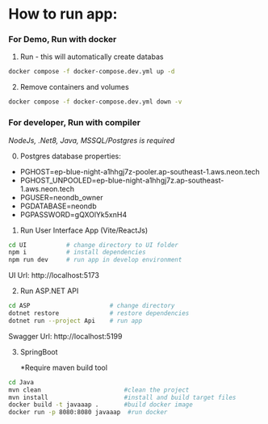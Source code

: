 # How to run app:
### For Demo, Run with docker
1. Run - this will automatically create databas
```bash
docker compose -f docker-compose.dev.yml up -d
```
2. Remove containers and volumes
```bash
docker compose -f docker-compose.dev.yml down -v
```


### For developer, Run with compiler
_NodeJs, .Net8, Java, MSSQL/Postgres is required_

<!-- 0. Migrate Database
```bash
dotnet tool install --global dotnet-ef
cd ASP
dotnet ef database update --project Infrastructure --startup-project Api
``` -->
0. Postgres database properties:
- PGHOST=ep-blue-night-a1hhgj7z-pooler.ap-southeast-1.aws.neon.tech
- PGHOST_UNPOOLED=ep-blue-night-a1hhgj7z.ap-southeast-1.aws.neon.tech
- PGUSER=neondb_owner
- PGDATABASE=neondb
- PGPASSWORD=gQXOlYk5xnH4

1. Run User Interface App (Vite/ReactJs) <br>
``` bash
cd UI           # change directory to UI folder
npm i           # install dependencies
npm run dev     # run app in develop environment
```
UI Url: http://localhost:5173 


2. Run ASP.NET API <br>
``` bash
cd ASP                      # change directory  
dotnet restore              # restore dependencies
dotnet run --project Api    # run app
``` 
Swagger Url: http://localhost:5199


3. SpringBoot

    *Require maven build tool
```bash
cd Java                     
mvn clean                       #clean the project
mvn install                     #install and build target files
docker build -t javaaap .       #build docker image
docker run -p 8080:8080 javaaap  #run docker
```
